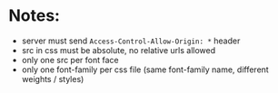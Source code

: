 # Notes:

- server must send ``Access-Control-Allow-Origin: *`` header
- src in css must be absolute, no relative urls allowed
- only one src per font face
- only one font-family per css file (same font-family name, different weights / styles)